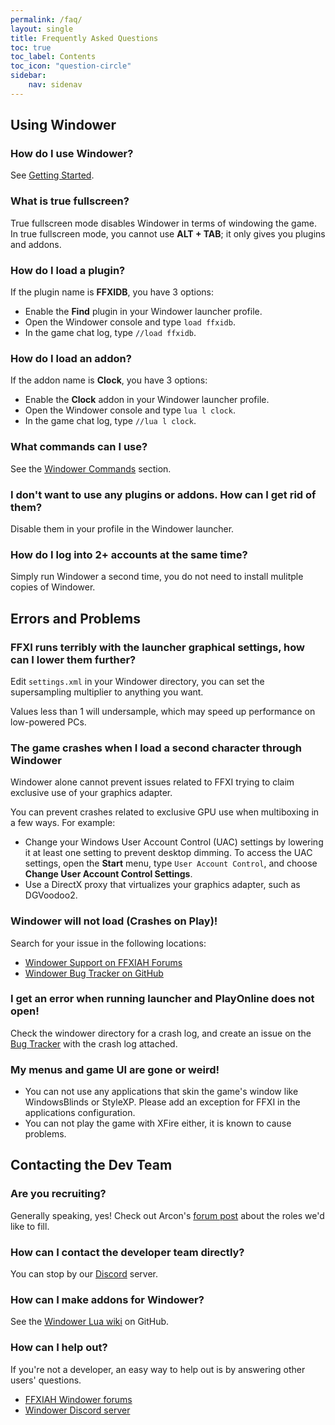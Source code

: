 ```yaml
---
permalink: /faq/
layout: single
title: Frequently Asked Questions
toc: true
toc_label: Contents
toc_icon: "question-circle"
sidebar:
    nav: sidenav
---
```

## Using Windower
### How do I use Windower?
See [Getting Started](../).

### What is true fullscreen?
True fullscreen mode disables Windower in terms of windowing the game. In true fullscreen mode, you cannot use **ALT + TAB**; it only gives you plugins and addons.

### How do I load a plugin?
If the plugin name is **FFXIDB**, you have 3 options:
* Enable the **Find** plugin in your Windower launcher profile.
* Open the Windower console and type `load ffxidb`.
* In the game chat log, type `//load ffxidb`.

### How do I load an addon?
If the addon name is **Clock**, you have 3 options:
* Enable the **Clock** addon in your Windower launcher profile.
* Open the Windower console and type `lua l clock`.
* In the game chat log, type `//lua l clock`.

### What commands can I use?
See the [Windower Commands](../commands/) section.

### I don't want to use any plugins or addons. How can I get rid of them?
Disable them in your profile in the Windower launcher.

### How do I log into 2+ accounts at the same time?
Simply run Windower a second time, you do not need to install mulitple copies of Windower.

<!--### How do I use scripting?
Refer to the [[Scripting Section]].-->

## Errors and Problems
### FFXI runs terribly with the launcher graphical settings, how can I lower them further?
Edit `settings.xml` in your Windower directory, you can set the supersampling multiplier to anything you want.

Values less than 1 will undersample, which may speed up performance on low-powered PCs.

### The game crashes when I load a second character through Windower
Windower alone cannot prevent issues related to FFXI trying to claim exclusive use of your graphics adapter. 

You can prevent crashes related to exclusive GPU use when multiboxing in a few ways. For example:
* Change your Windows User Account Control (UAC) settings by lowering it at least one setting to prevent desktop dimming. To access the UAC settings, open the **Start** menu, type `User Account Control`, and choose **Change User Account Control Settings**.
* Use a DirectX proxy that virtualizes your graphics adapter, such as DGVoodoo2.

### Windower will not load (Crashes on Play)!
Search for your issue in the following locations:
* [Windower Support on FFXIAH Forums](http://www.ffxiah.com/forum/forum/170/support/)
* [Windower Bug Tracker on GitHub](https://github.com/Windower/Issues/issues)

### I get an error when running launcher and PlayOnline does not open!
Check the windower directory for a crash log, and create an issue on the [Bug Tracker](https://github.com/Windower/Issues/issues) with the crash log attached.

### My menus and game UI are gone or weird!
* You can not use any applications that skin the game's window like WindowsBlinds or StyleXP. Please add an exception for FFXI in the applications configuration.
* You can not play the game with XFire either, it is known to cause problems.

<!--### Why is the command line in the Windower console input line obscured by the data in the output window?
If you set your fontsize in windows to something other than 100%, the console will not place the input line in the correct place. Set your windows font size to 100% (not 125%).-->

<!--### My Launcher will only install Windower and will not load. Keeps asking me to Allow/Don't Allow before loading.
Simply go to **Control Panel** > **User Account** > **UAC** and un-check the box that says User Account Control and RESTART computer.-->

## Contacting the Dev Team
<!--### Why was my forum post locked or deleted shortly after making it?
Because your topic was stupid and you didn't search the forums.

### Why are no developers replying to my topic?
Because no developer has an answer for you any different than what's already said on the topic in other threads.-->

### Are you recruiting?
Generally speaking, yes! Check out Arcon's [forum post](https://www.ffxiah.com/forum/topic/41270/windower-is-recruiting/#3296177) about the roles we'd like to fill.

### How can I contact the developer team directly?
You can stop by our [Discord](https://discord.gg/v6pk6uy) server.

### How can I make addons for Windower?
See the [Windower Lua wiki](https://github.com/Windower/Lua/wiki) on GitHub.

<!--### I'm an experienced programmer, how can I join the team?
You can't. At least not immediately. No matter how experienced BruceWillis3442 is at programming, trust is a major factor, and BruceWillis3442 isn't going to come out of nowhere and get on the team. Hanging out in IRC regularly and publishing some addons is a good way to get known.-->

### How can I help out?
If you're not a developer, an easy way to help out is by answering other users' questions.
* [FFXIAH Windower forums](https://www.ffxiah.com/forum/forum/170/support/) 
* [Windower Discord server](https://discord.gg/v6pk6uy)
